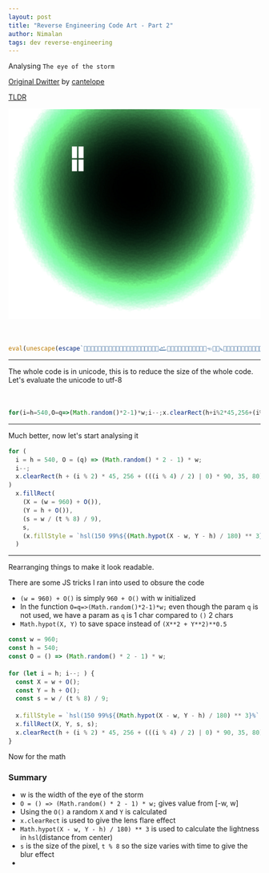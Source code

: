 ```yaml
---
layout: post
title: "Reverse Engineering Code Art - Part 2"
author: Nimalan
tags: dev reverse-engineering
---
```

Analysing `The eye of the storm`

[Original Dwitter](https://www.dwitter.net/d/20096) by [cantelope](https://www.dwitter.net/u/cantelope)

[TLDR](#summary)

![Screenshot](/assets/images/screenshot_eye.png)

```js


eval(unescape(escape`𩡯𬠨𪐽𪀽𝐴𜀬𣰽𬐽🠨𣑡𭁨𛡲𨑮𩁯𫐨𚐪𜠭𜐩𚡷𞱩𛐭𞱸𛡣𫁥𨑲𤡥𨱴𚁨𚱩𙐲𚠴𝐬𜠵𝠫𚁩𙐴𛰲𯀰𚐪𞐰𛀳𝐬𞀰𚐩𮀮𩡩𫁬𤡥𨱴𚁘🐨𭰽𞐶𜀩𚱏𚀩𛁙👨𚱏𚀩𛁳👷𛰨𭀥𞀩𛰹𛁳𛁸𛡦𪑬𫁓𭁹𫁥👠𪁳𫀨𜐵𜀠𞐹𙐤𮰨𣑡𭁨𛡨𮑰𫱴𚁘𛑷𛁙𛑨𚐯𜐸𜀩𚠪𜱽𙑠𚐻`.replace(/u../g,'')))


```

---

The whole code is in unicode, this is to reduce the size of the whole code.
Let's evaluate the unicode to utf-8

```js


for(i=h=540,O=q=>(Math.random()*2-1)*w;i--;x.clearRect(h+i%2*45,256+(i%4/2|0)*90,35,80))x.fillRect(X=(w=960)+O(),Y=h+O(),s=w/(t%8)/9,s,x.fillStyle=`hsl(150 99%${(Math.hypot(X-w,Y-h)/180)**3}%`);


```

---

Much better, now let's start analysing it

```js
for (
  i = h = 540, O = (q) => (Math.random() * 2 - 1) * w;
  i--;
  x.clearRect(h + (i % 2) * 45, 256 + (((i % 4) / 2) | 0) * 90, 35, 80)
)
  x.fillRect(
    (X = (w = 960) + O()),
    (Y = h + O()),
    (s = w / (t % 8) / 9),
    s,
    (x.fillStyle = `hsl(150 99%${(Math.hypot(X - w, Y - h) / 180) ** 3}%`)
  )
```

---

Rearranging things to make it look readable.  

There are some JS tricks I ran into used to obsure the code

- `(w = 960) + O()` is simply `960 + O()` with w initialized
- In the function `O=q=>(Math.random()*2-1)*w;` even though the param `q` is not used, we have a param as `q` is 1 char compared to `()` 2 chars
- `Math.hypot(X, Y)` to save space instead of `(X**2 + Y**2)**0.5`

```js
const w = 960;
const h = 540;
const O = () => (Math.random() * 2 - 1) * w;

for (let i = h; i--; ) {
  const X = w + O();
  const Y = h + O();
  const s = w / (t % 8) / 9;

  x.fillStyle = `hsl(150 99%${(Math.hypot(X - w, Y - h) / 180) ** 3}%`;
  x.fillRect(X, Y, s, s);
  x.clearRect(h + (i % 2) * 45, 256 + (((i % 4) / 2) | 0) * 90, 35, 80); // Lens flare
}
```

Now for the math

### Summary

- w is the width of the eye of the storm
- `O = () => (Math.random() * 2 - 1) * w;` gives value from [-w, w]
- Using the `O()` a random `X` and `Y` is calculated
- `x.clearRect` is used to give the lens flare effect
- `Math.hypot(X - w, Y - h) / 180) ** 3` is used to calculate the lightness in `hsl`(distance from center)
- `s` is the size of the pixel, `t % 8` so the size varies with time to give the blur effect
- 
